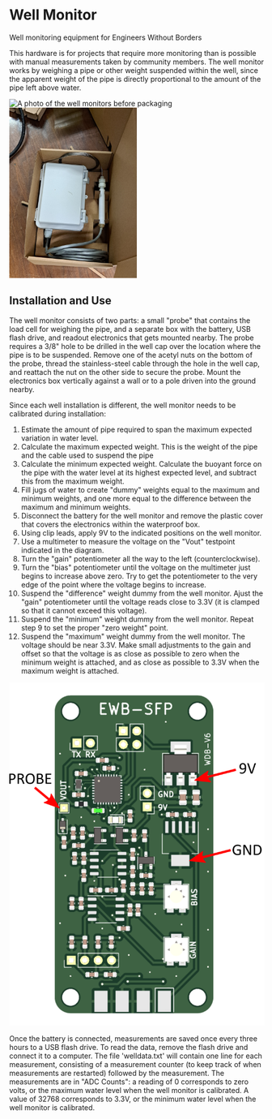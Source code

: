 # Well Monitor
Well monitoring equipment for Engineers Without Borders

This hardware is for projects that require more monitoring than is possible with manual measurements taken by community members. The well monitor works by weighing a pipe or other weight suspended within the well, since the apparent weight of the pipe is directly proportional to the amount of the pipe left above water.

<img src="https://github.com/hansgaensbauer/Well-Monitor/blob/main/pictures/20231202_203634.jpg?raw=true" alt="A photo of the well monitors before packaging" width=50% height=50%>
<img src="https://github.com/hansgaensbauer/Well-Monitor/blob/main/pictures/20231202_212907.jpg?raw=true" alt="A well monitor in its packaging" width=50% height=50%>

## Installation and Use
The well monitor consists of two parts: a small "probe" that contains the load cell for weighing the pipe, and a separate box with the battery, USB flash drive, and readout electronics that gets mounted nearby. The probe requires a 3/8" hole to be drilled in the well cap over the location where the pipe is to be suspended. Remove one of the acetyl nuts on the bottom of the probe, thread the stainless-steel cable through the hole in the well cap, and reattach the nut on the other side to secure the probe. Mount the electronics box vertically against a wall or to a pole driven into the ground nearby. 

Since each well installation is different, the well monitor needs to be calibrated during installation:
1. Estimate the amount of pipe required to span the maximum expected variation in water level.
2. Calculate the maximum expected weight. This is the weight of the pipe and the cable used to suspend the pipe
3. Calculate the minimum expected weight. Calculate the buoyant force on the pipe with the water level at its highest expected level, and subtract this from the maximum weight.
4. Fill jugs of water to create "dummy" weights equal to the maximum and minimum weights, and one more equal to the difference between the maximum and minimum weights.
5. Disconnect the battery for the well monitor and remove the plastic cover that covers the electronics within the waterproof box.
6. Using clip leads, apply 9V to the indicated positions on the well monitor.
7. Use a multimeter to measure the voltage on the "Vout" testpoint indicated in the diagram.
8. Turn the "gain" potentiometer all the way to the left (counterclockwise).
9. Turn the "bias" potentiometer until the voltage on the multimeter just begins to increase above zero. Try to get the potentiometer to the very edge of the point where the voltage begins to increase.
10. Suspend the "difference" weight dummy from the well monitor. Ajust the "gain" potentiometer until the voltage reads close to 3.3V (it is clamped so that it cannot exceed this voltage).
11. Suspend the "minimum" weight dummy from the well monitor. Repeat step 9 to set the proper "zero weight" point.
12. Suspend the "maximum" weight dummy from the well monitor. The voltage should be near 3.3V. Make small adjustments to the gain and offset so that the voltage is as close as possible to zero when the minimum weight is attached, and as close as possible to 3.3V when the maximum weight is attached.

![Calibration Diagram](https://github.com/hansgaensbauer/Well-Monitor/blob/main/pictures/calibration.png?raw=true)

Once the battery is connected, measurements are saved once every three hours to a USB flash drive. To read the data, remove the flash drive and connect it to a computer. The file 'welldata.txt' will contain one line for each measurement, consisting of a measurement counter (to keep track of when measurements are restarted) followed by the measurement. The measurements are in "ADC Counts": a reading of 0 corresponds to zero volts, or the maximum water level when the well monitor is calibrated. A value of 32768 corresponds to 3.3V, or the minimum water level when the well monitor is calibrated.
